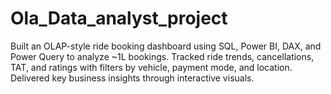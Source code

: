 # Ola_Data_analyst_project
Built an OLAP-style ride booking dashboard using SQL, Power BI, DAX, and Power Query to analyze ~1L bookings. Tracked ride trends, cancellations, TAT, and ratings with filters by vehicle, payment mode, and location. Delivered key business insights through interactive visuals.
